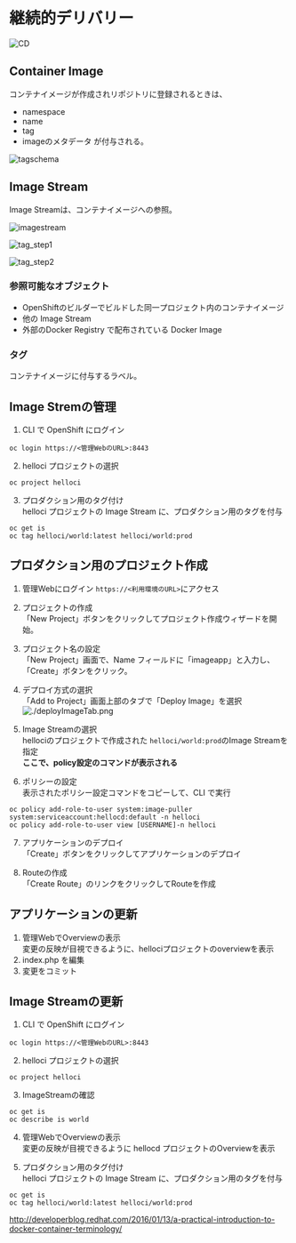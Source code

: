 # 継続的デリバリー

![CD](cd.jpg)

## Container Image
コンテナイメージが作成されリポジトリに登録されるときは、
* namespace
* name
* tag
* imageのメタデータ
が付与される。

![tagschema](./tagschema.jpg)

## Image Stream
Image Streamは、コンテナイメージへの参照。

![imagestream](./imagestream.jpg)

![tag_step1](./tag_step1.jpg)

![tag_step2](./tag_step2.jpg)

### 参照可能なオブジェクト
* OpenShiftのビルダーでビルドした同一プロジェクト内のコンテナイメージ
* 他の Image Stream
* 外部のDocker Registry で配布されている Docker Image

### タグ
コンテナイメージに付与するラベル。


## Image Stremの管理
1. CLI で OpenShift にログイン
```
oc login https://<管理WebのURL>:8443
```

2. helloci プロジェクトの選択
```
oc project helloci
```

3. プロダクション用のタグ付け  
helloci プロジェクトの Image Stream に、プロダクション用のタグを付与
```
oc get is
oc tag helloci/world:latest helloci/world:prod
```

## プロダクション用のプロジェクト作成
1. 管理Webにログイン
`https://<利用環境のURL>`にアクセス

2. プロジェクトの作成  
「New Project」ボタンをクリックしてプロジェクト作成ウィザードを開始。

3. プロジェクト名の設定  
「New Project」画面で、Name フィールドに「imageapp」と入力し、「Create」ボタンをクリック。

4. デプロイ方式の選択  
「Add to Project」画面上部のタブで「Deploy Image」を選択
![./deployImageTab.png](./deployImageTab.png)

5. Image Streamの選択  
hellociのプロジェクトで作成された `helloci/world:prod`のImage Streamを指定  
**ここで、policy設定のコマンドが表示される**

6. ポリシーの設定  
表示されたポリシー設定コマンドをコピーして、CLI で実行
```
oc policy add-role-to-user system:image-puller system:serviceaccount:hellocd:default -n helloci
oc policy add-role-to-user view [USERNAME]-n helloci
```

7. アプリケーションのデプロイ  
「Create」ボタンをクリックしてアプリケーションのデプロイ

8. Routeの作成  
「Create Route」のリンクをクリックしてRouteを作成

## アプリケーションの更新
1. 管理WebでOverviewの表示  
変更の反映が目視できるように、hellociプロジェクトのoverviewを表示
2. index.php を編集
3. 変更をコミット

## Image Streamの更新
1. CLI で OpenShift にログイン
```
oc login https://<管理WebのURL>:8443
```

2. helloci プロジェクトの選択
```
oc project helloci
```

3. ImageStreamの確認
```
oc get is
oc describe is world
```

4. 管理WebでOverviewの表示  
変更の反映が目視できるように hellocd プロジェクトのOverviewを表示

5. プロダクション用のタグ付け  
helloci プロジェクトの Image Stream に、プロダクション用のタグを付与
```
oc get is
oc tag helloci/world:latest helloci/world:prod
```


http://developerblog.redhat.com/2016/01/13/a-practical-introduction-to-docker-container-terminology/
